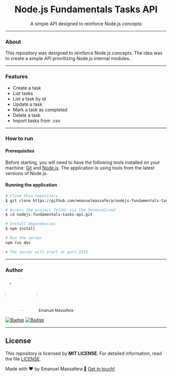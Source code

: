 <h1 align="center">Node.js Fundamentals Tasks API</h1>

<p align="center">A simple API designed to reinforce Node.js concepts</p>

---

### About

This repository was designed to reinforce Node.js concepts. The idea was to create a simple API prioritizing Node.js internal modules. 

---

### Features

- Create a task
- List tasks
- List a task by id
- Update a task
- Mark a task as completed
- Delete a task
- Import tasks from .csv

---

### How to run

#### Prerequisites

Before starting, you will need to have the following tools installed on your machine: [Git](https://git-scm.com/) and [Node.js](https://nodejs.org/en/). The application is using tools from the latest versions of Node.js.

#### Running the application

```bash
# Clone this repository
$ git clone https://github.com/emanuelmassafera/nodejs-fundamentals-tasks-api.git

# Access the project folder via the terminal/cmd
$ cd nodejs-fundamentals-tasks-api.git

# Install dependencies
$ npm install

# Run the server
npm run dev

# The server will start at port:3333
```

---

### Author

<img style="border-radius: 50%;" src="https://avatars1.githubusercontent.com/u/65625500?s=460&u=eb9e300de61698fc8531949a451ce2f0e9da46f9&v=4" width="100px;" alt=""/>
<sub>Emanuel Massafera</sub>

<b></b>

[![Badge](https://img.shields.io/static/v1?label=&message=Emanuel&color=blue&style=flat-square&logo=Linkedin&logoColor=white&link=https://www.linkedin.com/in/emanuelmassafera/)](https://www.linkedin.com/in/emanuelmassafera/) [![Badge](https://img.shields.io/static/v1?label=&message=emanuel301@live.com&color=0078D4&style=flat-square&logo=Microsoft-Outlook&logoColor=white&link=mailto:emanuel301@live.com)](mailto:emanuel301@live.com)

---

## License

This repository is licensed by **MIT LICENSE**. For detailed information, read the file [LICENSE](https://github.com/emanuelmassafera/nodejs-fundamentals-tasks-api/blob/main/LICENSE). 

Made with ♥ by Emanuel Massafera :wave: [Get in touch!](https://www.linkedin.com/in/emanuelmassafera/)
